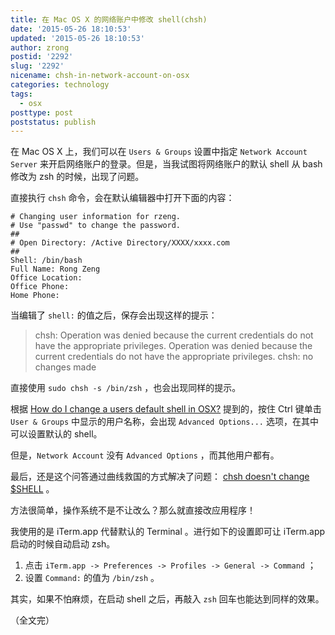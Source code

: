 ```yaml
---
title: 在 Mac OS X 的网络账户中修改 shell(chsh)
date: '2015-05-26 18:10:53'
updated: '2015-05-26 18:10:53'
author: zrong
postid: '2292'
slug: '2292'
nicename: chsh-in-network-account-on-osx
categories: technology
tags:
  - osx
posttype: post
poststatus: publish
---
```


在 Mac OS X 上，我们可以在 `Users & Groups` 设置中指定 `Network Account Server` 来开启网络账户的登录。但是，当我试图将网络账户的默认 shell 从 bash 修改为 zsh 的时候，出现了问题。

<!--more-->
直接执行 `chsh` 命令，会在默认编辑器中打开下面的内容：

``` shell
# Changing user information for rzeng.
# Use "passwd" to change the password.
##
# Open Directory: /Active Directory/XXXX/xxxx.com
##
Shell: /bin/bash
Full Name: Rong Zeng
Office Location:
Office Phone:
Home Phone:
```

当编辑了 `shell:` 的值之后，保存会出现这样的提示： 

> chsh: Operation was denied because the current credentials do not have the appropriate privileges.  Operation was denied because the current credentials do not have the appropriate privileges.
chsh: no changes made

直接使用 `sudo chsh -s /bin/zsh` ，也会出现同样的提示。

根据 [How do I change a users default shell in OSX?][1] 提到的，按住 Ctrl 键单击 `User & Groups` 中显示的用户名称，会出现 `Advanced Options...` 选项，在其中可以设置默认的 shell。

但是，`Network Account` 没有 `Advanced Options` ，而其他用户都有。

最后，还是这个问答通过曲线救国的方式解决了问题： [chsh doesn't change $SHELL][2] 。

方法很简单，操作系统不是不让改么？那么就直接改应用程序！

我使用的是 iTerm.app 代替默认的 Terminal 。进行如下的设置即可让 iTerm.app 启动的时候自动启动 zsh。

1.  点击 `iTerm.app -> Preferences -> Profiles -> General -> Command` ；
2. 设置 `Command:` 的值为 `/bin/zsh` 。

其实，如果不怕麻烦，在启动 shell 之后，再敲入 `zsh` 回车也能达到同样的效果。

（全文完）

[1]: http://superuser.com/questions/379725/how-do-i-change-a-users-default-shell-in-osx
[2]: http://apple.stackexchange.com/questions/131942/chsh-doesnt-change-shell



